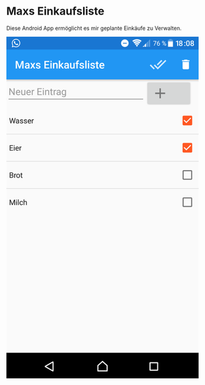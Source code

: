 # Maxs Einkaufsliste

Diese Android App ermöglicht es mir geplante Einkäufe zu Verwalten.

![alt text](https://github.com/MaxCodeDE/maxs-einkaufsliste/blob/master/Screenshot_1.png "UI")
